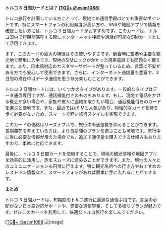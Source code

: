 **トルコ 3 日間カードとは？ [[TG💪+ @esim1088](https://t.me/s/esim1088)]**

トルコ旅行を計画している方にとって、現地での通信手段はとても重要なポイントです。特にスマートフォンの利用頻度が高い方や、SNSや地図アプリで情報を確認したい方には、トルコ 3 日間カードがおすすめです。このカードは、トルコ国内で短期間滞在する際にインターネット接続や通話が可能なSIMカードとして活用できます。

まず、このカードの最大の特徴はその使いやすさです。到着時に空港や主要な観光地で簡単に入手でき、現地のSIMロックがかかった携帯電話でも問題なく使えます。また、日本語対応のカスタマーサポートが整っているため、言葉に不安がある方でも安心して使用できます。さらに、インターネット通信量も豊富で、3日間の滞在中はデータ通信を思う存分楽しむことができます。

トルコ 3 日間カードには、いくつかのタイプがあります。一般的なタイプはデータ通信専用ですが、通話機能付きのものもあります。もし、現地で電話をかける機会が多い場合や、家族や友人に連絡を取りたい場合、通話機能付きのカードを選ぶと便利です。また、最近ではeSIMも人気があり、物理的なカードを持ち歩く必要がないため、スマートで軽い旅行スタイルを実現できます。

このカードの価格はリーズナブルで、旅行中の通信費を抑えることができます。長期滞在を考えている方は、より長期間のプランを選ぶことも可能です。旅行中に急に必要な情報が増えた場合でも、追加で通信量を購入できる仕組みもありますので、柔軟に対応できます。

最後に、トルコ 3 日間カードを使用することで、現地の観光情報や地図アプリを効率的に活用し、旅をスムーズに進めることができます。また、現地の人々とのコミュニケーションも円滑に行えます。特に観光名所への行き方やおすすめのレストラン情報など、スマートフォンがあれば簡単に手に入れることができます。

**まとめ**

トルコ 3 日間カードは、短期間のトルコ旅行に最適な通信手段です。言葉の心配がない日本語対応サポートや、豊富な通信容量、そして多様なプランが魅力です。ぜひこのカードを利用して、快適なトルコ旅行を楽しんでください。

[[TG💪+ @esim1088](https://t.me/s/esim1088) ![Image](https://i.postimg.cc/Y0z9fWf4/image.png)]